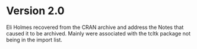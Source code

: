 # Version 2.0

Eli Holmes recovered from the CRAN archive and address the Notes that caused it to be archived. Mainly were associated with the tcltk package not being in the import list.